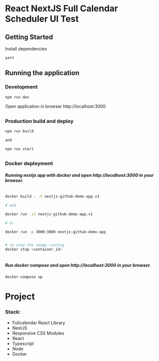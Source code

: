 # React NextJS Full Calendar Scheduler UI Test


## Getting Started

Install dependencies
```sh
yarn
```

##
## Running the application

### Development
```sh
npm run dev 
```


Open application in browser http://localhost:3000



##
### Production build and deploy

```sh
npm run build

and

npm run start
```


##


### Docker deployment


##### Running nextjs app with docker and open http://localhost:3000 in your browser.
```sh

docker build . -t nextjs-github-demo-app.v1

# and 

docker run -it nextjs-github-demo-app.v1

# or 

docker run -p 3000:3000 nextjs-github-demo-app


# to stop the image running
docker stop <container_id>
 
```

##### Run docker compose and open http://localhost:3000 in your browser.

```sh
docker-compose up
```


##

# Project

### Stack:
- Fullcalendar React Library
- NextJS
- Responsive CSS Modules
- React
- Typescript
- Node
- Docker
